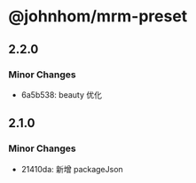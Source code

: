 # @johnhom/mrm-preset

## 2.2.0

### Minor Changes

- 6a5b538: beauty 优化

## 2.1.0

### Minor Changes

- 21410da: 新增 packageJson

